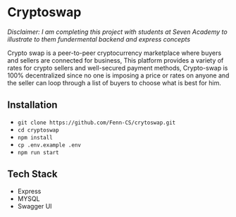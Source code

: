 # Cryptoswap

*Disclaimer: I am completing this project with students at Seven Academy to illustrate to them fundermental backend and express concepts*

Crypto swap is a peer-to-peer cryptocurrency marketplace where buyers and sellers are connected for business, This platform provides a variety of rates for crypto sellers and well-secured payment methods, 
Crypto-swap is 100% decentralized since no one is imposing a price or rates on anyone and the seller can loop through a list of buyers to choose what is best for him. 

## Installation 

- `git clone https://github.com/Fenn-CS/crytoswap.git`
- `cd cryptoswap`
- `npm install`
- `cp .env.example .env`
- `npm run start`


## Tech Stack 

- Express
- MYSQL 
- Swagger UI